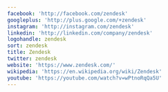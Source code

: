 ```yaml
---
facebook: 'http://facebook.com/zendesk'
googleplus: 'http://plus.google.com/+zendesk'
instagram: 'http://instagram.com/zendesk'
linkedin: 'http://linkedin.com/company/zendesk'
logohandle: zendesk
sort: zendesk
title: Zendesk
twitter: zendesk
website: 'https://www.zendesk.com/'
wikipedia: 'https://en.wikipedia.org/wiki/Zendesk'
youtube: 'https://youtube.com/watch?v=wPtnoRqQa5U'
---
```

